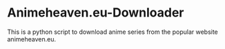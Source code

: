 # Animeheaven.eu-Downloader

This is a python script to download anime series from the popular website animeheaven.eu.
